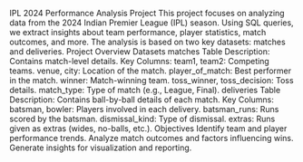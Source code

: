IPL 2024 Performance Analysis Project
This project focuses on analyzing data from the 2024 Indian Premier League (IPL) season. Using SQL queries, we extract insights about team performance, player statistics, match outcomes, and more. The analysis is based on two key datasets: matches and deliveries.
Project Overview
Datasets
matches Table
Description: Contains match-level details.
Key Columns:
team1, team2: Competing teams.
venue, city: Location of the match.
player_of_match: Best performer in the match.
winner: Match-winning team.
toss_winner, toss_decision: Toss details.
match_type: Type of match (e.g., League, Final).
deliveries Table
Description: Contains ball-by-ball details of each match.
Key Columns:
batsman, bowler: Players involved in each delivery.
batsman_runs: Runs scored by the batsman.
dismissal_kind: Type of dismissal.
extras: Runs given as extras (wides, no-balls, etc.).
Objectives
Identify team and player performance trends.
Analyze match outcomes and factors influencing wins.
Generate insights for visualization and reporting.

